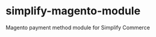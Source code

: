 simplify-magento-module
=======================

Magento payment method module for Simplify Commerce

